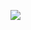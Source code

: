 <a href="https://github.com/iltermon?tab=repositories"><img align="center" src="https://github-readme-stats.vercel.app/api/top-langs/?username=iltermon&theme=github_dark&hide_border=true" /></a>
